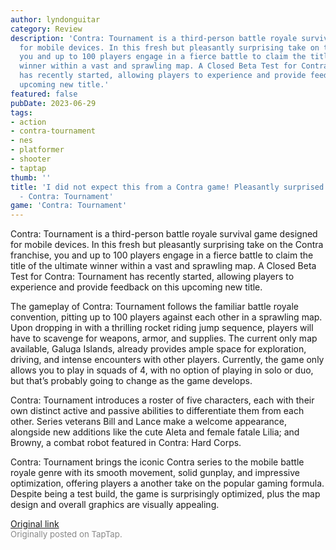 ```yaml
---
author: lyndonguitar
category: Review
description: 'Contra: Tournament is a third-person battle royale survival game designed
  for mobile devices. In this fresh but pleasantly surprising take on the Contra franchise,
  you and up to 100 players engage in a fierce battle to claim the title of the ultimate
  winner within a vast and sprawling map. A Closed Beta Test for Contra: Tournament
  has recently started, allowing players to experience and provide feedback on this
  upcoming new title.'
featured: false
pubDate: 2023-06-29
tags:
- action
- contra-tournament
- nes
- platformer
- shooter
- taptap
thumb: ''
title: 'I did not expect this from a Contra game! Pleasantly surprised! | Impressions
  - Contra: Tournament'
game: 'Contra: Tournament'
---
```

Contra: Tournament is a third-person battle royale survival game designed for mobile devices. In this fresh but pleasantly surprising take on the Contra franchise, you and up to 100 players engage in a fierce battle to claim the title of the ultimate winner within a vast and sprawling map. A Closed Beta Test for Contra: Tournament has recently started, allowing players to experience and provide feedback on this upcoming new title.

The gameplay of Contra: Tournament follows the familiar battle royale convention, pitting up to 100 players against each other in a sprawling map. Upon dropping in with a thrilling rocket riding jump sequence, players will have to scavenge for weapons, armor, and supplies. The current only map available, Galuga Islands, already provides ample space for exploration, driving, and intense encounters with other players. Currently, the game only allows you to play in squads of 4, with no option of playing in solo or duo, but that’s probably going to change as the game develops.

Contra: Tournament introduces a roster of five characters, each with their own distinct active and passive abilities to differentiate them from each other. Series veterans Bill and Lance make a welcome appearance, alongside new additions like the cute Aleta and female fatale Lilia; and Browny, a combat robot featured in Contra: Hard Corps.

Contra: Tournament brings the iconic Contra series to the mobile battle royale genre with its smooth movement, solid gunplay, and impressive optimization, offering players a another take on the popular gaming formula.  Despite being a test build, the game is surprisingly optimized, plus the map design and overall graphics are visually appealing.

[Original link](https://www.taptap.io/post/5928078)<br><span style="font-size: 0.95em; color: #888;">Originally posted on TapTap.</span>